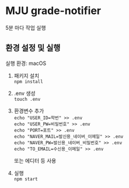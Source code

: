 # MJU grade-notifier

5분 마다 작업 실행

## 환경 설정 및 실행

실행 환경: macOS

1. 패키지 설치  
   `npm install`

2. .env 생성  
   `touch .env`

3. 환경변수 추가  
   `echo "USER_ID=학번" >> .env`  
   `echo "USER_PW=비밀번호" >> .env`  
   `echo "PORT=포트" >> .env`  
   `echo "NAVER_MAIL=발신용_네이버_이메일" >> .env`  
   `echo "NAVER_PW=발신용_네이버_비밀번호" >> .env`  
   `echo "TO_EMAIL=수신용_이메일" >> .env`

   또는 에디터 등 사용

4. 실행  
   `npm start`
